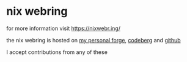 # nix webring

for more information visit <https://nixwebr.ing/>

the nix webring is hosted on [my personal forge](https://git.poz.pet/poz/nixwebr.ing), [codeberg](https://codeberg.org/poz/nixwebr.ing) and [github](https://github.com/jacekpoz/nixwebr.ing)

I accept contributions from any of these

